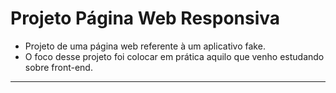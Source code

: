 # Projeto Página Web Responsiva
  
  - Projeto de uma página web referente à um aplicativo fake.
  - O foco desse projeto foi colocar em prática aquilo que venho estudando sobre front-end.

---

